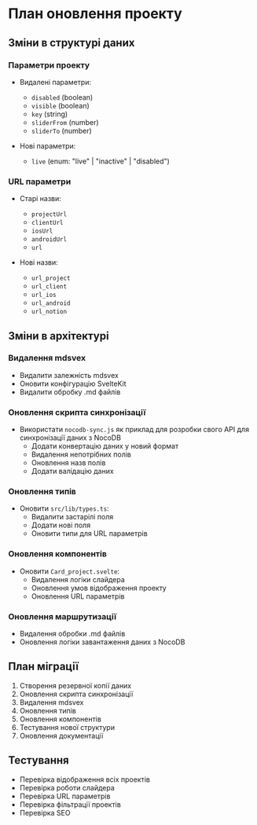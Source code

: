 # План оновлення проекту

## Зміни в структурі даних

### Параметри проекту
- Видалені параметри:
  - `disabled` (boolean)
  - `visible` (boolean)
  - `key` (string)
  - `sliderFrom` (number)
  - `sliderTo` (number)

- Нові параметри:
  - `live` (enum: "live" | "inactive" | "disabled")

### URL параметри
- Старі назви:
  - `projectUrl`
  - `clientUrl`
  - `iosUrl`
  - `androidUrl`
  - `url`

- Нові назви:
  - `url_project`
  - `url_client`
  - `url_ios`
  - `url_android`
  - `url_notion`

## Зміни в архітектурі

### Видалення mdsvex
- Видалити залежність mdsvex
- Оновити конфігурацію SvelteKit
- Видалити обробку .md файлів

### Оновлення скрипта синхронізації
- Використати `nocodb-sync.js` як приклад для розробки свого API для синхронізації даних з NocoDB
  - Додати конвертацію даних у новий формат
  - Видалення непотрібних полів
  - Оновлення назв полів
  - Додати валідацію даних

### Оновлення типів
- Оновити `src/lib/types.ts`:
  - Видалити застарілі поля
  - Додати нові поля
  - Оновити типи для URL параметрів

### Оновлення компонентів
- Оновити `Card_project.svelte`:
  - Видалення логіки слайдера
  - Оновлення умов відображення проекту
  - Оновлення URL параметрів

### Оновлення маршрутизації
- Видалення обробки .md файлів
- Оновлення логіки завантаження даних з NocoDB

## План міграції

1. Створення резервної копії даних
2. Оновлення скрипта синхронізації
3. Видалення mdsvex
4. Оновлення типів
5. Оновлення компонентів
6. Тестування нової структури
7. Оновлення документації

## Тестування
- Перевірка відображення всіх проектів
- Перевірка роботи слайдера
- Перевірка URL параметрів
- Перевірка фільтрації проектів
- Перевірка SEO 